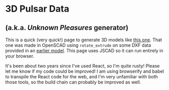 # 3D Pulsar Data

## (a.k.a. _Unknown Pleasures_ generator)

This is a quick (very quick!) page to generate 3D models like [this one](https://www.thingiverse.com/thing:3727917). That one was made in OpenSCAD using `rotate_extrude` on some DXF data provided in an [earlier model](https://www.thingiverse.com/thing:92971). This page uses JSCAD so it can run entirely in your browser.

It's been about two years since I've used React, so I'm quite rusty! Please let me know if my code could be improved! I am using browserify and babel to transpile the React code for the web, and I'm very unfamiliar with both those tools, so the build chain can probably be improved as well.
